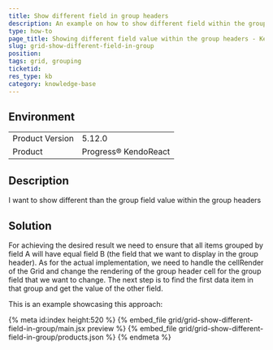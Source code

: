 ```yaml
---
title: Show different field in group headers
description: An example on how to show different field within the group header
type: how-to
page_title: Showing different field value within the group headers - KendoReact Grid
slug: grid-show-different-field-in-group
position:
tags: grid, grouping
ticketid: 
res_type: kb
category: knowledge-base
---
```

 
## Environment
<table>
	<tbody>
		<tr>
			<td>Product Version</td>
			<td>5.12.0</td>
		</tr>
		<tr>
			<td>Product</td>
			<td>Progress® KendoReact</td>
		</tr>
	</tbody>
</table>

## Description
I want to show different than the group field value within the group headers

## Solution
For achieving the desired result we need to ensure that all items grouped by field A will have equal field B (the field that we want to display in the group header). As for the actual implementation, we need to handle the cellRender of the Grid and change the rendering of the group header cell for the group field that we want to change. The next step is to find the first data item in that group and get the value of the other field.

This is an example showcasing this approach:

{% meta id:index height:520 %}
{% embed_file grid/grid-show-different-field-in-group/main.jsx preview %}
{% embed_file grid/grid-show-different-field-in-group/products.json %} 
{% endmeta %}